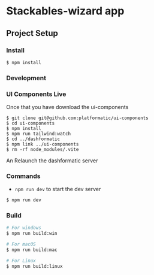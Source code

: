 # Stackables-wizard app

## Project Setup

### Install

```bash
$ npm install
```

### Development

### UI Components Live

Once that you have download the ui-components

```
$ git clone git@github.com:platformatic/ui-components
$ cd ui-components
$ npm install
$ npm run tailwind:watch
$ cd ../dashformatic
$ npm link ../ui-components
$ rm -rf node_modules/.vite
```
An Relaunch the dashformatic server

### Commands

* `npm run dev` to start the dev server

```bash
$ npm run dev
```

### Build

```bash
# For windows
$ npm run build:win

# For macOS
$ npm run build:mac

# For Linux
$ npm run build:linux
```




